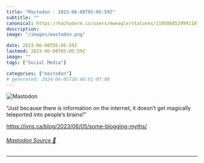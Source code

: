 ```yaml
---
title: "Mastodon - 2023-06-08T05:05:59Z"
subtitle: ""
canonical: https://hachyderm.io/users/mweagle/statuses/110506852999110789
description:
image: "/images/mastodon.png"

date: 2023-06-08T05:05:59Z
lastmod: 2023-06-08T05:05:59Z
image: ""
tags: ["Social Media"]

categories: ["mastodon"]
# generated: 2024-04-05T16:46:01-07:00
---
```

![Mastodon](/images/mastodon.png)

<p>“Just because there is information on the internet, it doesn’t get magically teleported into people’s brains!”</p><p><a href="https://jvns.ca/blog/2023/06/05/some-blogging-myths/" target="_blank" rel="nofollow noopener noreferrer" translate="no"><span class="invisible">https://</span><span class="ellipsis">jvns.ca/blog/2023/06/05/some-b</span><span class="invisible">logging-myths/</span></a></p>


###### [Mastodon Source 🐘](https://hachyderm.io/@mweagle/110506852999110789)

___
